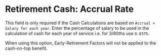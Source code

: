# Retirement Cash: Accrual Rate

This field is only required if the Cash Calculations are based on
`Accrual × Salary for each year`. Enter the percentage of salary to be
used in the calculation of cash for each year of service i.e. for 3/80ths
use `0.0375`.

When using this option, Early-Retirement Factors will not be applied to
the cash-on-top benefit.
